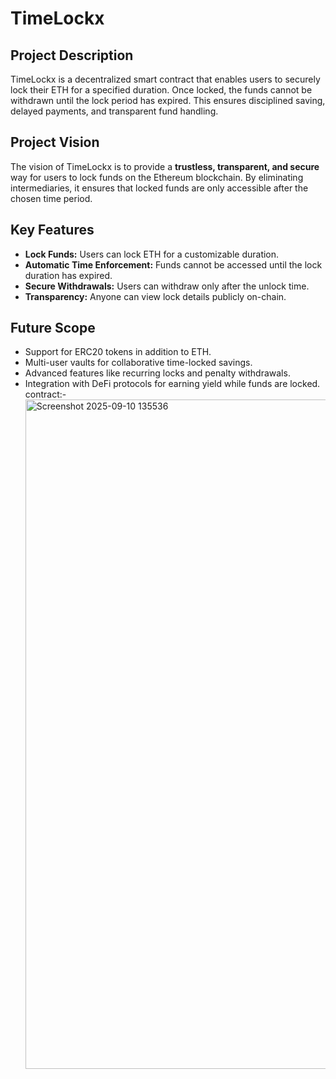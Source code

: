 # TimeLockx

## Project Description
TimeLockx is a decentralized smart contract that enables users to securely lock their ETH for a specified duration. Once locked, the funds cannot be withdrawn until the lock period has expired. This ensures disciplined saving, delayed payments, and transparent fund handling.

## Project Vision
The vision of TimeLockx is to provide a **trustless, transparent, and secure** way for users to lock funds on the Ethereum blockchain. By eliminating intermediaries, it ensures that locked funds are only accessible after the chosen time period.

## Key Features
- **Lock Funds:** Users can lock ETH for a customizable duration.
- **Automatic Time Enforcement:** Funds cannot be accessed until the lock duration has expired.
- **Secure Withdrawals:** Users can withdraw only after the unlock time.
- **Transparency:** Anyone can view lock details publicly on-chain.

## Future Scope
- Support for ERC20 tokens in addition to ETH.
- Multi-user vaults for collaborative time-locked savings.
- Advanced features like recurring locks and penalty withdrawals.
- Integration with DeFi protocols for earning yield while funds are locked.
contract:-<img width="1904" height="1071" alt="Screenshot 2025-09-10 135536" src="https://github.com/user-attachments/assets/122c4af9-8b97-4b64-b1f0-d98071a98d41" />
